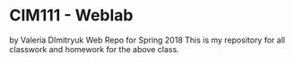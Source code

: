 # CIM111 - Weblab
by Valeria DImitryuk
Web Repo for Spring 2018
This is my repository for all classwork and homework for the above class.
